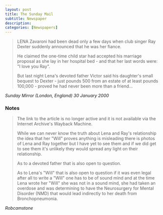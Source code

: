 ```yaml
---
layout: post
title: The Sunday Mail
subtitle: Newspaper
description:
categories: [Newspapers]
---
```


> LENA Zavaroni had been dead only a few days when club singer Ray Dexter suddenly announced that he was her fiance.
>
> He claimed the one-time child star had accepted his marriage proposal as she lay in her hospital bed - and that her last words were: &quot;I love you Ray&quot;.
>
> But last night Lena's devoted father Victor said his daughter's small bequest to Dexter - just pounds 500 from an estate of at least pounds 100,000 - proved he had never been more than a friend...

<cite>Sunday Mirror (London, England) 30 January 2000</cite>

### Notes
> The link to the article is no longer active and it is not available via the Internet Archive's Wayback Machine.
>
> While we can never know the truth about Lena and Ray's relationship the idea that her "Will" proves anything is misleading there is photos of Lena and Ray together but I have yet to see them and if we did get to see them it's unlikely they would spread any light on their relationship.
>
> As to a devoted father that is also open to question.
>
> As to Lena's "Will" that is also open to question if it was even legal after all to write a "Will" one has to be of sound mind and at the time Lena wrote her "Will" she was not in a sound mind, she had taken an overdose and was determining to have the Neurosurgery for Mental Disorder (NMD) that would lead indirectly to her death from Bronchopneumonia.

<cite>Robcamstone</cite>
